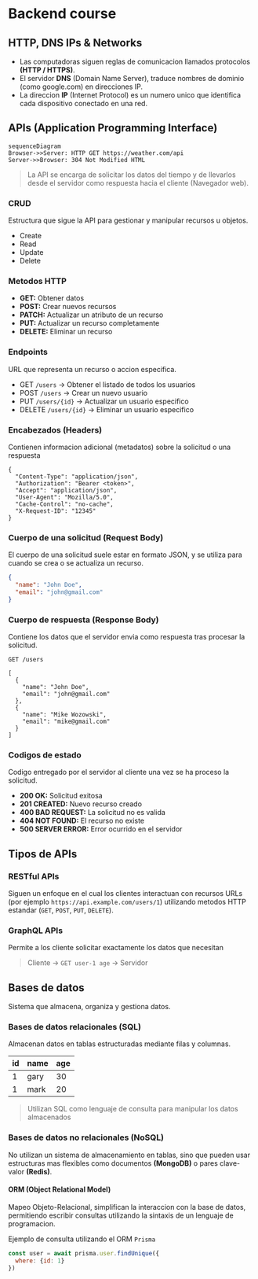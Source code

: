# Backend course

## HTTP, DNS IPs & Networks

- Las computadoras siguen reglas de comunicacion llamados protocolos __(HTTP / HTTPS)__.
- El servidor __DNS__ (Domain Name Server), traduce nombres de dominio (como google.com) en direcciones IP.
- La direccion __IP__ (Internet Protocol) es un numero unico que identifica cada dispositivo conectado en una red.

## APIs (Application Programming Interface)

```mermaid
sequenceDiagram
Browser->>Server: HTTP GET https://weather.com/api
Server->>Browser: 304 Not Modified HTML
```

> La API se encarga de solicitar los datos del tiempo y de llevarlos desde el servidor como respuesta hacia el cliente (Navegador web).

### CRUD

Estructura que sigue la API para gestionar y manipular recursos u objetos.

- Create
- Read
- Update
- Delete

### Metodos HTTP

- __GET:__ Obtener datos
- __POST:__ Crear nuevos recursos
- __PATCH:__ Actualizar un atributo de un recurso
- __PUT:__ Actualizar un recurso completamente
- __DELETE:__ Eliminar un recurso

### Endpoints

URL que representa un recurso o accion especifica.

- GET `/users` -> Obtener el listado de todos los usuarios
- POST `/users` -> Crear un nuevo usuario
- PUT `/users/{id}` -> Actualizar un usuario especifico
- DELETE `/users/{id}` -> Eliminar un usuario especifico

### Encabezados (Headers)

Contienen informacion adicional (metadatos) sobre la solicitud o una respuesta

```http
{
  "Content-Type": "application/json",
  "Authorization": "Bearer <token>",
  "Accept": "application/json",
  "User-Agent": "Mozilla/5.0",
  "Cache-Control": "no-cache",
  "X-Request-ID": "12345"
}
```

### Cuerpo de una solicitud (Request Body)

El cuerpo de una solicitud suele estar en formato JSON, y se utiliza para cuando se crea o se actualiza un recurso.

```json
{
  "name": "John Doe",
  "email": "john@gmail.com"
}
```

### Cuerpo de respuesta (Response Body)

Contiene los datos que el servidor envia como respuesta tras procesar la solicitud.

```http
GET /users

[
  {
    "name": "John Doe",
    "email": "john@gmail.com"
  },
  {
    "name": "Mike Wozowski",
    "email": "mike@gmail.com"
  }
]
```

### Codigos de estado

Codigo entregado por el servidor al cliente una vez se ha proceso la solicitud.

- __200 OK:__ Solicitud exitosa
- __201 CREATED:__ Nuevo recurso creado
- __400 BAD REQUEST:__ La solicitud no es valida
- __404 NOT FOUND:__ El recurso no existe
- __500 SERVER ERROR:__ Error ocurrido en el servidor

## Tipos de APIs

### RESTful APIs

Siguen un enfoque en el cual los clientes interactuan con recursos URLs (por ejemplo `https://api.example.com/users/1`) utilizando metodos HTTP estandar (`GET`, `POST`, `PUT`, `DELETE`).

### GraphQL APIs

Permite a los cliente solicitar exactamente los datos que necesitan

> Cliente -> `GET user-1 age` -> Servidor

## Bases de datos

Sistema que almacena, organiza y gestiona datos.

### Bases de datos relacionales (SQL)

Almacenan datos en tablas estructuradas mediante filas y columnas.

|id | name | age |
|---|------|-----|
|1  |gary  |30   |
|1  |mark  |20   |

> Utilizan SQL como lenguaje de consulta para manipular los datos almacenados

### Bases de datos no relacionales (NoSQL)

No utilizan un sistema de almacenamiento en tablas, sino que pueden usar estructuras mas flexibles como documentos __(MongoDB)__ o pares clave-valor __(Redis)__.

#### ORM (Object Relational Model)

Mapeo Objeto-Relacional, simplifican la interaccion con la base de datos, permitiendo escribir consultas utilizando la sintaxis de un lenguaje de programacion.

Ejemplo de consulta utilizando el ORM `Prisma`

```js
const user = await prisma.user.findUnique({
  where: {id: 1}
})
```
